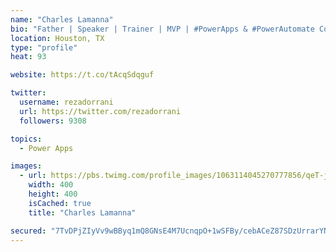 ```yaml
---
name: "Charles Lamanna"
bio: "Father | Speaker | Trainer | MVP | #PowerApps & #PowerAutomate Community Super User | YouTuber Right-pointing triangle http://youtube.com/c/rezadorrani | Learn - Share - Clockwise rightwards and leftwards open circle arrows"
location: Houston, TX
type: "profile"
heat: 93

website: https://t.co/tAcqSdqguf

twitter:
  username: rezadorrani
  url: https://twitter.com/rezadorrani
  followers: 9308

topics:
  - Power Apps

images:
  - url: https://pbs.twimg.com/profile_images/1063114045270777856/qeT-jpWr_400x400.jpg
    width: 400
    height: 400
    isCached: true
    title: "Charles Lamanna"

secured: "7TvDPjZIyVv9wBByq1mQ8GNsE4M7UcnqpO+1wSFBy/cebACeZ87SDzUrrarYNb0ND5ZCOvemD7yloj7PSGr7d6pmmtewggQ1jXrcpQMMYZmiVSYmL4+623ji3264Yjs1lZhhmBlrdIZyp/EiV89Otx2A2jsKWAw3evXre/cYMlDNJXVZYu81HLl/GBkeuc877gAVOpBFMF0oXYIK0DBYMBF2ZVffdy3AtiWZbGXTNrbthfQ1RhIxjfSjydHzilPgmzvaaLFTP4Pw7+DAGOkf3nlMAtRmLxh6N4GEOGJU/huESI5OJFxma9hJkSUcD7wzx/ZYwt67MO5JrjobccWZLXqtmK40RyvTSykRwhRy1eqC6Tq2iQUA3vOsYXEqSN0dSCOF96Zc+eN53FPzeN3aCqtAYdH1f1Sn3FjOFWyM6W0=;gxvhILwO/tHgHIVCcszsFg=="
---
```


